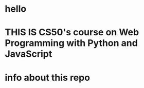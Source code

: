 # hello
# THIS IS CS50's course on Web Programming with Python and JavaScript
# info about this repo
